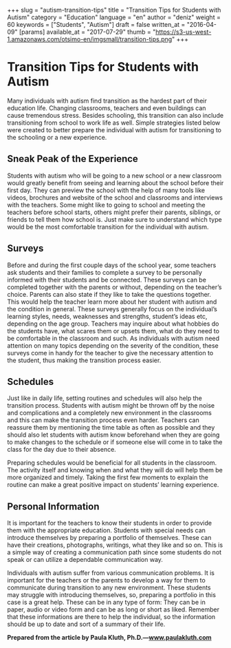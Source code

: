 +++
slug = "autism-transition-tips"
title = "Transition Tips for Students with Autism"
category = "Education"
language = "en"
author = "deniz"
weight = 60
keywords = ["Students", "Autism"]
draft = false
written_at = "2016-04-09"
[params]
available_at = "2017-07-29"
thumb = "https://s3-us-west-1.amazonaws.com/otsimo-en/imgsmall/transition-tips.png"
+++


# Transition Tips for Students with Autism

Many individuals with autism find transition as the hardest part of their education life. Changing classrooms, teachers and even buildings can cause tremendous stress. Besides schooling, this transition can also include transitioning from school to work life as well. Simple strategies listed below were created to better prepare the individual with autism for transitioning to the schooling or a new experience.

## Sneak Peak of the Experience

Students with autism who will be going to a new school or a new classroom would greatly benefit from seeing and learning about the school before their first day. They can preview the school with the help of many tools like videos, brochures and website of the school and classrooms and interviews with the teachers. Some might like to going to school and meeting the teachers before school starts, others might prefer their parents, siblings, or friends to tell them how school is. Just make sure to understand which type would be the most comfortable transition for the individual with autism.

## Surveys

Before and during the first couple days of the school year, some teachers ask students and their families to complete a survey to be personally informed with their students and be connected. These surveys can be completed together with the parents or without, depending on the teacher’s choice. Parents can also state if they like to take the questions together. This would help the teacher learn more about her student with autism and the condition in general. These surveys generally focus on the individual’s learning styles, needs, weaknesses and strengths, student’s ideas etc, depending on the age group. Teachers may inquire about what hobbies do the students have, what scares them or upsets them, what do they need to be comfortable in the classroom and such. As individuals with autism need attention on many topics depending on the severity of the condition, these surveys come in handy for the teacher to give the necessary attention to the student, thus making the transition process easier.

## Schedules

Just like in daily life, setting routines and schedules will also help the transition process. Students with autism might be thrown off by the noise and complications and a completely new environment in the classrooms and this can make the transition process even harder. Teachers can reassure them by mentioning the time table as often as possible and they should also let students with autism know beforehand when they are going to make changes to the schedule or if someone else will come in to take the class for the day due to their absence.

Preparing schedules would be beneficial for all students in the classroom. The activity itself and knowing when and what they will do will help them be more organized and timely. Taking the first few moments to explain the routine can make a great positive impact on students’ learning experience.

## Personal Information

It is important for the teachers to know their students in order to provide them with the appropriate education. Students with special needs can introduce themselves by preparing a portfolio of themselves. These can have their creations, photographs, writings, what they like and so on. This is a simple way of creating a communication path since some students do not speak or can utilize a dependable communication way.

Individuals with autism suffer from various communication problems. It is important for the teachers or the parents to develop a way for them to communicate during transition to any new environment. These students may struggle with introducing themselves, so, preparing a portfolio in this case is a great help. These can be in any type of form: They can be in paper, audio or video form and can be as long or short as liked. Remember that these informations are there to help the individual, so the information should be up to date and sort of a summary of their life.

**Prepared from the article by Paula Kluth, Ph.D.—www.paulakluth.com**

